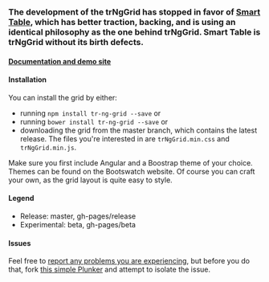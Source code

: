 ### The development of the trNgGrid has stopped in favor of [Smart Table](http://lorenzofox3.github.io/smart-table-website/), which has better traction, backing, and is using an identical philosophy as the one behind trNgGrid. Smart Table is trNgGrid without its birth defects.

#### [Documentation and demo site](http://moonstorm.github.io/trNgGrid/release)

#### Installation
You can install the grid by either:
- running `npm install tr-ng-grid --save` or
- running `bower install tr-ng-grid --save` or
- downloading the grid from the master branch, which contains the latest release. The files you're interested in are `trNgGrid.min.css` and `trNgGrid.min.js`. 

Make sure you first include Angular and a Boostrap theme of your choice. 
Themes can be found on the Bootswatch website. 
Of course you can craft your own, as the grid layout is quite easy to style.

#### Legend
- Release: master, gh-pages/release
- Experimental: beta, gh-pages/beta

#### Issues
 Feel free to [report any problems you are experiencing](https://github.com/MoonStorm/trNgGrid/issues), but before you do that, fork [this simple Plunker](http://plnkr.co/edit/JCLrJD?p=preview) and attempt to isolate the issue.
 
